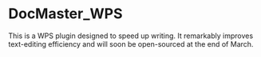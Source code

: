 # DocMaster_WPS
This is a WPS plugin designed to speed up writing. It remarkably improves text-editing efficiency and will soon be open-sourced at the end of March.
